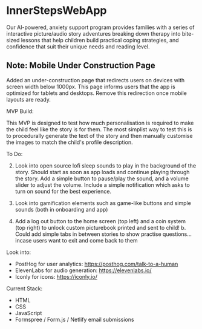 # InnerStepsWebApp
Our AI-powered, anxiety support program provides families with a series of interactive picture/audio story adventures breaking down therapy into bite-sized lessons that help children build practical coping strategies, and confidence that suit their unique needs and reading level.

## Note: Mobile Under Construction Page
Added an under-construction page that redirects users on devices with screen width below 1000px. This page informs users that the app is optimized for tablets and desktops. Remove this redirection once mobile layouts are ready.

MVP Build:

This MVP is designed to test how much personalisation is required to make the child feel like the story is for them. The most simplist way to test this is to procedurally generate the text of the story and then manually customise the images to match the child's profile description.

To Do:

2. Look into open source lofi sleep sounds to play in the background of the story. 
        Should start as soon as app loads and continue playing through the story. 
        Add a simple button to pause/play the sound, and a volume slider to adjust the volume. 
        Include a simple notification which asks to turn on sound for the best experience.

3. Look into gamification elements such as game-like buttons and simple sounds (both in onboarding and app) 

6. Add a log out button to the home screen (top left) and a coin system (top right) to unlock custom picturebook printed and sent to child!
        b. Could add simple tabs in between stories to show practise questions... incase users want to exit and come back to them

Look into:

- PostHog for user analytics: https://posthog.com/talk-to-a-human
- ElevenLabs for audio generation: https://elevenlabs.io/
- Iconly for icons: https://iconly.io/

Current Stack:

- HTML
- CSS
- JavaScript
- Formspree / Form.js / Netlify email submissions
